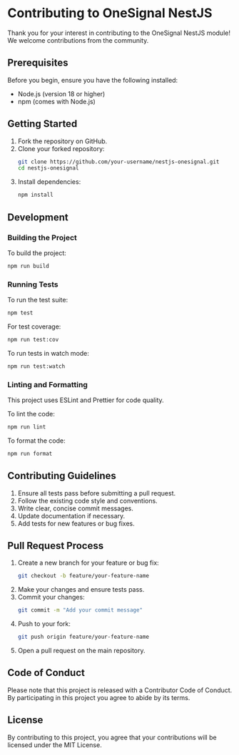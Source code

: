 # Contributing to OneSignal NestJS

Thank you for your interest in contributing to the OneSignal NestJS module! We welcome contributions from the community.

## Prerequisites

Before you begin, ensure you have the following installed:

- Node.js (version 18 or higher)
- npm (comes with Node.js)

## Getting Started

1. Fork the repository on GitHub.
2. Clone your forked repository:
   ```bash
   git clone https://github.com/your-username/nestjs-onesignal.git
   cd nestjs-onesignal
   ```
3. Install dependencies:
   ```bash
   npm install
   ```

## Development

### Building the Project

To build the project:
```bash
npm run build
```

### Running Tests

To run the test suite:
```bash
npm test
```

For test coverage:
```bash
npm run test:cov
```

To run tests in watch mode:
```bash
npm run test:watch
```

### Linting and Formatting

This project uses ESLint and Prettier for code quality.

To lint the code:
```bash
npm run lint
```

To format the code:
```bash
npm run format
```

## Contributing Guidelines

1. Ensure all tests pass before submitting a pull request.
2. Follow the existing code style and conventions.
3. Write clear, concise commit messages.
4. Update documentation if necessary.
5. Add tests for new features or bug fixes.

## Pull Request Process

1. Create a new branch for your feature or bug fix:
   ```bash
   git checkout -b feature/your-feature-name
   ```
2. Make your changes and ensure tests pass.
3. Commit your changes:
   ```bash
   git commit -m "Add your commit message"
   ```
4. Push to your fork:
   ```bash
   git push origin feature/your-feature-name
   ```
5. Open a pull request on the main repository.

## Code of Conduct

Please note that this project is released with a Contributor Code of Conduct. By participating in this project you agree to abide by its terms.

## License

By contributing to this project, you agree that your contributions will be licensed under the MIT License.
